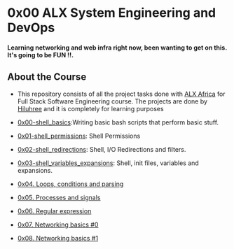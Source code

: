 # 0x00 ALX System Engineering and DevOps </br>
#### Learning networking and web infra right now, been wanting to get on this. It's going to be FUN !!.</br>

## About  the Course
+ This repository consists of all the project tasks done with [ALX Africa](https://www.alxafrica.com/) for Full Stack Software Engineering course. The projects are done by [Hiluhree](https://github.com/Hiluhree) and it is completely for learning purposes</br>

+ [0x00-shell_basics](https://github.com/Hiluhree/alx-system_engineering-devops/tree/master/0x00-shell_basics):Writing basic bash scripts that perform basic stuff.</br>
+ [0x01-shell_permissions](https://github.com/Hiluhree/alx-system_engineering-devops/tree/master/0x01-shell_permissions): Shell Permissions</br>
+ [0x02-shell_redirections](https://github.com/Hiluhree/alx-system_engineering-devops/tree/master/0x02-shell_redirections): Shell, I/O Redirections and filters.</br>
+ [0x03-shell_variables_expansions](https://github.com/Hiluhree/alx-system_engineering-devops/tree/master/0x03-shell_variables_expansions): Shell, init files, variables and expansions.</br>
+ [0x04. Loops, conditions and parsing](https://github.com/Hiluhree/alx-system_engineering-devops/tree/master/0x04-loops_conditions_and_parsing)
+ [0x05. Processes and signals](https://github.com/Hiluhree/alx-system_engineering-devops/tree/master/0x05-processes_and_signals)
+ [0x06. Regular expression](https://github.com/Hiluhree/alx-system_engineering-devops/tree/master/0x06-regular_expressions)
+ [0x07. Networking basics #0](https://github.com/Hiluhree/alx-system_engineering-devops/tree/master/0x07-networking_basics)
+ [0x08. Networking basics #1](https://github.com/Hiluhree/alx-system_engineering-devops/tree/master/0x08-networking_basics_2)
